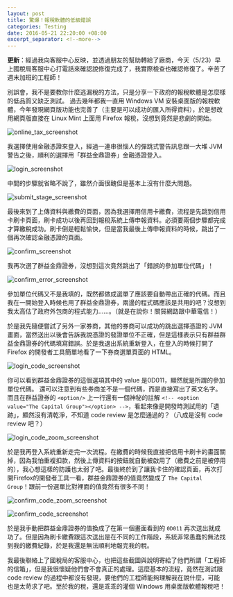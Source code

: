 ```yaml
---
layout: post
title: 驚爆！報稅軟體的低級錯誤
categories: Testing
date: 2016-05-21 22:20:00 +08:00
excerpt_separator: <!--more-->
---
```


__更新__：經過我向客服中心反映，並透過朋友的幫助轉給了廠商，今天（5/23）早上國稅局客服中心打電話來確認說修復完成了，我實際檢查也確認修復了。辛苦了週末加班的工程師！

別誤會，我不是要教你什麼逃漏稅的方法，只是分享一下政府的報稅軟體是怎麼樣的低品質又缺乏測試。
過去幾年都我一直用 Windows VM 安裝桌面版的報稅軟體，今年發現網頁版功能也完善了（主要是可以成功的匯入所得資料），於是想改用網頁版直接在 Linux Mint 上面用 Firefox 報稅，沒想到竟然是悲劇的開始。


![online_tax_screenshot]({{site_url}}/blog_assets/tax_bug/online_tax.png)

<!--more-->

我選擇使用金融憑證來登入，經過一連串很惱人的彈跳式警告訊息跟一大堆 JVM 警告之後，順利的選擇用「群益金鼎證券」金融憑證登入。

![login_screenshot]({{site_url}}/blog_assets/tax_bug/login.png)

中間的步驟就省略不說了，雖然介面很醜但是基本上沒有什麼大問題。

![submit_stage_screenshot]({{site_url}}/blog_assets/tax_bug/submit_stage.png)

最後來到了上傳資料與繳費的頁面，因為我選擇用信用卡繳費，流程是先跳到信用卡刷卡頁面，刷卡成功以後再回到報稅系統上傳申報資料。必須要兩個步驟都完成才算繳稅成功。刷卡倒是輕鬆愉快，但是當我最後上傳申報資料的時候，跳出了一個再次確認金融憑證的頁面。

![confirm_screenshot]({{site_url}}/blog_assets/tax_bug/confirm.png)

我再次選了群益金鼎證券，沒想到這次竟然跳出了「錯誤的參加單位代碼」！

![confirm_error_screenshot]({{site_url}}/blog_assets/tax_bug/confirm_error.png)

參加單位代碼又不是我填的，既然都做成選單了應該要自動帶出正確的代碼。而且我在一開始登入時候也用了群益金鼎證券，兩邊的程式碼應該是共用的吧？沒想到我太高估了政府外包商的程式能力......。（就是在說你！關貿網路跟中華電信！）


於是我先隨便嘗試了另外一家券商，其他的券商可以成功的跳出選擇憑證的 JVM 畫面，當然送出以後會告訴我說憑證的發證單位不正確，但是這樣表示只有群益群益金鼎證券的代碼填寫錯誤。於是我退出系統重新登入，在登入的時候打開了 Firefox 的開發者工具簡單地看了一下券商選單頁面的 HTML。

![login_code_screenshot]({{site_url}}/blog_assets/tax_bug/login_code.png)

你可以看到群益金鼎證券的這個選項其中的 value 是0D011，顯然就是所謂的參加單位代碼。 還可以注意到有些券商並不是一個代碼，而是直接寫出了英文名字。而且在群益證券的 `<option/>` 上一行還有一個神秘的註解 `<!-- <option value="The Capital Group"></option> -->`，看起來像是開發時測試用的「遺跡」，顯然沒有清乾淨，不知道 code review 是怎麼通過的？（八成是沒有 code review 吧？）

![login_code_zoom_screenshot]({{site_url}}/blog_assets/tax_bug/login_code_zoom.png)

於是我再登入系統重新走完一次流程。在繳費的時候我直接把信用卡刷卡的畫面關掉，因為我怕重複扣款，然後上傳資料的按鈕就自動被啟用了（繳費之前是被停用的），我心想這樣的防護也太弱了吧。最後終於到了讓我卡住的確認頁面，再次打開Firefox的開發者工具一看，群益金鼎證券的值竟然變成了 `The Capital Group`！跟前一份選單比對裡面的值竟然有很多不同！

![confirm_code_zoom_screenshot]({{site_url}}/blog_assets/tax_bug/confirm_code_zoom.png)

![confirm_code_screenshot]({{site_url}}/blog_assets/tax_bug/confirm_code.png)

於是我手動把群益金鼎證券的值換成了在第一個畫面看到的 `0D011` 再次送出就成功了。但是因為刷卡繳費跟這次送出是在不同的工作階段，系統非常愚蠢的無法找到我的繳費紀錄，於是我還是無法順利地報完我的稅。

我最後聯絡上了國稅局的客服中心，也把這些截圖與說明寄給了他們所謂「工程師的信箱」，但是我很懷疑他們會不會真正的處理。這麼基本的流程，竟然在測試跟 code review 的過程中都沒有發現，要他們的工程師能夠理解我在說什麼，可能也是太苛求了吧。至於我的稅，還是乖乖的灌個 Windows 用桌面版軟體報稅吧！
